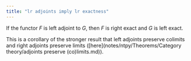 ```yaml
---
title: "lr adjoints imply lr exactness"
---
```


If the functor $F$ is left adjoint to $G$, then $F$ is right exact and $G$ is left exact.

This is a corollary of the stronger result that left adjoints preserve colimits and right adjoints preserve limits ([here](notes/ntpy/Theorems/Category theory/adjoints preserve (co)limits.md)).
